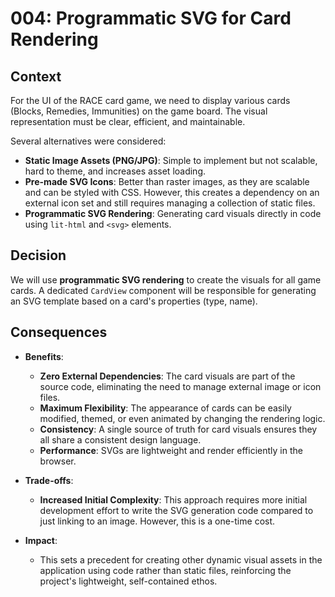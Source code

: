 # 004: Programmatic SVG for Card Rendering

## Context

For the UI of the RACE card game, we need to display various cards (Blocks, Remedies, Immunities) on the game board. The visual representation must be clear, efficient, and maintainable.

Several alternatives were considered:
- **Static Image Assets (PNG/JPG)**: Simple to implement but not scalable, hard to theme, and increases asset loading.
- **Pre-made SVG Icons**: Better than raster images, as they are scalable and can be styled with CSS. However, this creates a dependency on an external icon set and still requires managing a collection of static files.
- **Programmatic SVG Rendering**: Generating card visuals directly in code using `lit-html` and `<svg>` elements.

## Decision

We will use **programmatic SVG rendering** to create the visuals for all game cards. A dedicated `CardView` component will be responsible for generating an SVG template based on a card's properties (type, name).

## Consequences

- **Benefits**:
  - **Zero External Dependencies**: The card visuals are part of the source code, eliminating the need to manage external image or icon files.
  - **Maximum Flexibility**: The appearance of cards can be easily modified, themed, or even animated by changing the rendering logic.
  - **Consistency**: A single source of truth for card visuals ensures they all share a consistent design language.
  - **Performance**: SVGs are lightweight and render efficiently in the browser.

- **Trade-offs**:
  - **Increased Initial Complexity**: This approach requires more initial development effort to write the SVG generation code compared to just linking to an image. However, this is a one-time cost.

- **Impact**:
  - This sets a precedent for creating other dynamic visual assets in the application using code rather than static files, reinforcing the project's lightweight, self-contained ethos. 